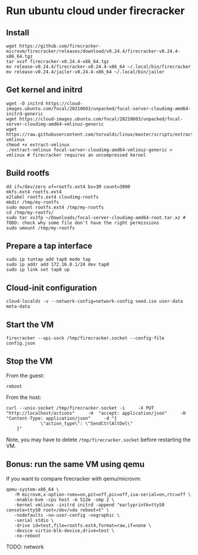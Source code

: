 # Run ubuntu cloud under firecracker

## Install

```
wget https://github.com/firecracker-microvm/firecracker/releases/download/v0.24.4/firecracker-v0.24.4-x86_64.tgz
tar xvzf firecracker-v0.24.4-x86_64.tgz
mv release-v0.24.4/firecracker-v0.24.4-x86_64 ~/.local/bin/firecracker
mv release-v0.24.4/jailer-v0.24.4-x86_64 ~/.local/bin/jailer
```

## Get kernel and initrd

```
wget -O initrd https://cloud-images.ubuntu.com/focal/20210603/unpacked/focal-server-cloudimg-amd64-initrd-generic
wget https://cloud-images.ubuntu.com/focal/20210603/unpacked/focal-server-cloudimg-amd64-vmlinuz-generic
wget https://raw.githubusercontent.com/torvalds/linux/master/scripts/extract-vmlinux
chmod +x extract-vmlinux
./extract-vmlinux focal-server-cloudimg-amd64-vmlinuz-generic > vmlinux # firecracker requires an uncompressed kernel
```

## Build rootfs

```
dd if=/dev/zero of=rootfs.ext4 bs=1M count=3000
mkfs.ext4 rootfs.ext4
e2label rootfs.ext4 cloudimg-rootfs
mkdir /tmp/my-rootfs
sudo mount rootfs.ext4 /tmp/my-rootfs
cd /tmp/my-rootfs/
sudo tar xvJfp ~/Downloads/focal-server-cloudimg-amd64-root.tar.xz # TODO: check why some file don't have the right permissions
sudo umount /tmp/my-rootfs
```

## Prepare a tap interface

```
sudo ip tuntap add tap0 mode tap
sudo ip addr add 172.16.0.1/24 dev tap0
sudo ip link set tap0 up
```

## Cloud-init configuration

```
cloud-localds -v --network-config=network-config seed.iso user-data meta-data
```

## Start the VM

```
firecracker --api-sock /tmp/firecracker.socket --config-file config.json
```

## Stop the VM

From the guest:

```
reboot
```

From the host:

```
curl --unix-socket /tmp/firecracker.socket -i     -X PUT "http://localhost/actions"     -H  "accept: application/json"     -H  "Content-Type: application/json"     -d "{
             \"action_type\": \"SendCtrlAltDel\"
    }"
```

Note, you may have to delete `/tmp/firecracker.socket` before restarting the VM.


## Bonus: run the same VM using qemu

If you want to compare firecracker with qemu/microvm:

```
qemu-system-x86_64 \
   -M microvm,x-option-roms=on,pit=off,pic=off,isa-serial=on,rtc=off \
   -enable-kvm -cpu host -m 512m -smp 2 \
   -kernel vmlinux -initrd initrd -append "earlyprintk=ttyS0 console=ttyS0 root=/dev/vda reboot=t" \
   -nodefaults -no-user-config -nographic \
   -serial stdio \
   -drive id=test,file=rootfs.ext4,format=raw,if=none \
   -device virtio-blk-device,drive=test \
   -no-reboot
```
TODO: network
